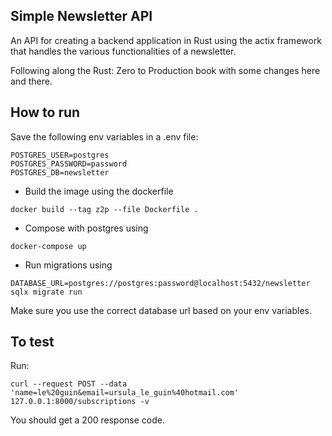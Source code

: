 ## Simple Newsletter API

An API for creating a backend application in Rust using the actix
framework that handles the various functionalities of a newsletter.

Following along the Rust: Zero to Production book with some changes here
and there. 


## How to run

Save the following env variables in a .env file:
```shell
POSTGRES_USER=postgres
POSTGRES_PASSWORD=password
POSTGRES_DB=newsletter
```

- Build the image using the dockerfile
```shell
docker build --tag z2p --file Dockerfile .
```

- Compose with postgres using
```shell
docker-compose up 
```

- Run migrations using
```shell
DATABASE_URL=postgres://postgres:password@localhost:5432/newsletter sqlx migrate run
```

Make sure you use the correct database url based on your env variables.


## To test

Run:
```shell
curl --request POST --data 'name=le%20guin&email=ursula_le_guin%40hotmail.com' 127.0.0.1:8000/subscriptions -v
```

You should get a 200 response code.
